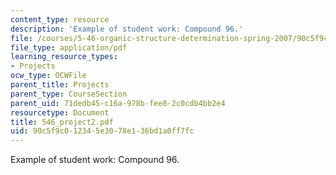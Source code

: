 ```yaml
---
content_type: resource
description: 'Example of student work: Compound 96.'
file: /courses/5-46-organic-structure-determination-spring-2007/90c5f9c012345e3078e136bd1a0ff7fc_546_project2.pdf
file_type: application/pdf
learning_resource_types:
- Projects
ocw_type: OCWFile
parent_title: Projects
parent_type: CourseSection
parent_uid: 71dedb45-c16a-978b-fee8-2c0cdb4bb2e4
resourcetype: Document
title: 546_project2.pdf
uid: 90c5f9c0-1234-5e30-78e1-36bd1a0ff7fc
---
```

Example of student work: Compound 96.


